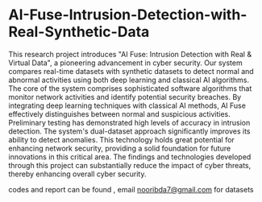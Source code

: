 # AI-Fuse-Intrusion-Detection-with-Real-Synthetic-Data
This research project introduces "AI Fuse: Intrusion Detection with Real & Virtual Data", a 
pioneering advancement in cyber security. Our system compares real-time datasets with synthetic 
datasets to detect normal and abnormal activities using both deep learning and classical AI 
algorithms. 
The core of the system comprises sophisticated software algorithms that monitor network activities 
and identify potential security breaches. By integrating deep learning techniques with classical AI 
methods, AI Fuse effectively distinguishes between normal and suspicious activities.
Preliminary testing has demonstrated high levels of accuracy in intrusion detection. The system's 
dual-dataset approach significantly improves its ability to detect anomalies. 
This technology holds great potential for enhancing network security, providing a solid foundation 
for future innovations in this critical area. The findings and technologies developed through this 
project can substantially reduce the impact of cyber threats, thereby enhancing overall cyber 
security.

codes and report can be found , email nooribda7@gmail.com for datasets
